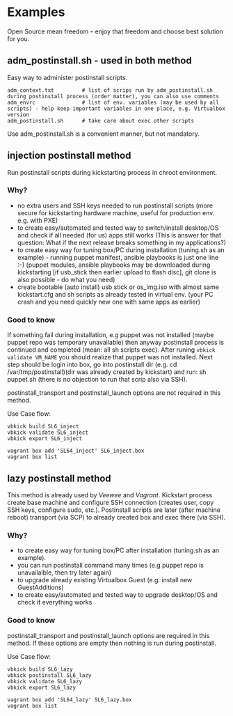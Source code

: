 # Examples

Open Source mean freedom – enjoy that freedom and choose best solution for you.

## adm_postinstall.sh - used in both method

Easy way to administer postinstall scripts.
```
adm_context.txt         # list of scrips run by adm_postinstall.sh during postinstall process (order matter), you can also use comments
adm_envrc               # list of env. variables (may be used by all scripts) - help keep important variables in one place, e.g. Virtualbox version
adm_postinstall.sh      # take care about exec other scripts
```

Use adm_postinstall.sh is a convenient manner, but not mandatory.


## injection postinstall method

Run postinstall scripts during kickstarting process in chroot environment.

### Why?

 - no extra users and SSH keys needed to run postinstall scripts (more secure for kickstarting hardware machine, useful for production env. e.g. with PXE)
 - to create easy/automated and tested way to switch/install desktop/OS and check if all needed (for us) apps still works (This is answer for that question: What if the next release breaks something in my applications?)
 - to create easy way for tuning box/PC during installation (tuning.sh as an example) - running puppet manifest, ansible playbooks is just one line :-) (puppet modules, ansible playbooks may be downloaded during kickstarting [if usb_stick then earlier upload to flash disc], git clone is also possible - do what you need)
 - create bootable (auto install) usb stick or os_img.iso with almost same kickstart.cfg and sh scripts as already tested in virtual env. (your PC crash and you need quickly new one with same apps as earlier)

### Good to know

If something fail during installation, e.g puppet was not installed (maybe puppet repo was temporary unavailable) then anyway postinstall process is continued and completed (mean: all sh scripts exec). After runing `vbkick validate VM_NAME` you should realize that puppet was not installed. Next step should be login into box, go into postinstall dir (e.g. cd /var/tmp/postinstall)(dir was already created by kickstart) and run: sh puppet.sh (there is no objection to run that scrip also via SSH).

postinstall_transport and postinstall_launch options are not required in this method.


Use Case flow:
```
vbkick build SL6_inject
vbkick validate SL6_inject
vbkick export SL6_inject

vagrant box add 'SL64_inject' SL6_inject.box
vagrant box list
```

## lazy postinstall method

This method is already used by *Veewee* and *Vagrant*.
Kickstart process create base machine and configure SSH connection (creates user, copy SSH keys, configure sudo, etc.).
Postinstall scripts are later (after machine reboot) transport (via SCP) to already created box and exec there (via SSH).

### Why?
 - to create easy way for tuning box/PC after installation (tuning.sh as an example).
 - you can run postinstall command many times (e.g puppet repo is unavailalble, then try later again)
 - to upgrade already existing Virtualbox Guest (e.g. install new GuestAdditions)
 - to create easy/automated and tested way to upgrade desktop/OS and check if everything works

### Good to know

postinstall_transport and postinstall_launch options are required in this method. 
If these options are empty then nothing is run during postinstall.

Use Case flow:
```
vbkick build SL6_lazy
vbkick postinstall SL6_lazy
vbkick validate SL6_lazy
vbkick export SL6_lazy

vagrant box add 'SL64_lazy' SL6_lazy.box
vagrant box list
```
